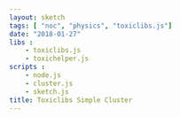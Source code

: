 ```yaml
---
layout: sketch
tags: [ "noc", "physics", "toxiclibs.js"]
date: "2018-01-27"
libs : 
    - toxiclibs.js
    - toxichelper.js
scripts : 
    - node.js
    - cluster.js
    - sketch.js
title: Toxiclibs Simple Cluster
---
```

